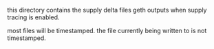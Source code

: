 this directory contains the supply delta files geth outputs when supply tracing is enabled.

most files will be timestamped. the file currently being written to is not timestamped.
